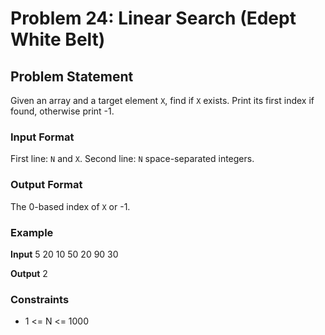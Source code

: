 # Problem 24: Linear Search (Edept White Belt)

## Problem Statement
Given an array and a target element `X`, find if `X` exists. Print its first index if found, otherwise print -1.

### Input Format
First line: `N` and `X`. Second line: `N` space-separated integers.

### Output Format
The 0-based index of `X` or -1.

### Example

**Input**
5 20
10 50 20 90 30

**Output**
2


### Constraints
- 1 <= N <= 1000
